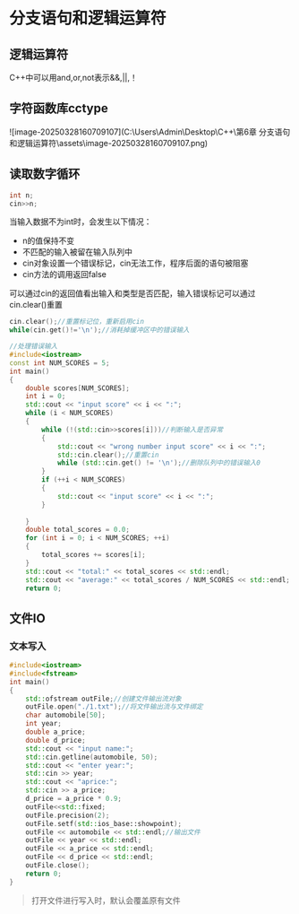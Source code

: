 # 分支语句和逻辑运算符

## 逻辑运算符

C++中可以用and,or,not表示&&,||,！

## 字符函数库cctype

![image-20250328160709107](C:\Users\Admin\Desktop\C++\第6章 分支语句和逻辑运算符\assets\image-20250328160709107.png)

## 读取数字循环

```c++
int n;
cin>>n;
```

当输入数据不为int时，会发生以下情况：

+ n的值保持不变
+ 不匹配的输入被留在输入队列中
+ cin对象设置一个错误标记，cin无法工作，程序后面的语句被阻塞
+ cin方法的调用返回false

可以通过cin的返回值看出输入和类型是否匹配，输入错误标记可以通过cin.clear()重置

```c++
cin.clear();//重置标记位，重新启用cin
while(cin.get()!='\n');//消耗掉缓冲区中的错误输入
```

```c++
//处理错误输入
#include<iostream>
const int NUM_SCORES = 5;
int main()
{
	double scores[NUM_SCORES];
	int i = 0;
	std::cout << "input score" << i << ":";
	while (i < NUM_SCORES)
	{
		while (!(std::cin>>scores[i]))//判断输入是否异常
		{
			std::cout << "wrong number input score" << i << ":";
			std::cin.clear();//重置cin
			while (std::cin.get() != '\n');//删除队列中的错误输入0
		}
		if (++i < NUM_SCORES)
		{
			std::cout << "input score" << i << ":";
		}
		
	}
	double total_scores = 0.0;
	for (int i = 0; i < NUM_SCORES; ++i)
	{
		total_scores += scores[i];
	}
	std::cout << "total:" << total_scores << std::endl;
	std::cout << "average:" << total_scores / NUM_SCORES << std::endl;
	return 0;
```

## 文件IO

### 文本写入

```c++
#include<iostream>
#include<fstream>
int main()
{
	std::ofstream outFile;//创建文件输出流对象
	outFile.open("./1.txt");//将文件输出流与文件绑定
	char automobile[50];
	int year;
	double a_price;
	double d_price;
	std::cout << "input name:";
	std::cin.getline(automobile, 50);
	std::cout << "enter year:";
	std::cin >> year;
	std::cout << "aprice:";
	std::cin >> a_price;
	d_price = a_price * 0.9;
	outFile<<std::fixed;
	outFile.precision(2);
	outFile.setf(std::ios_base::showpoint);
	outFile << automobile << std::endl;//输出文件
	outFile << year << std::endl;
	outFile << a_price << std::endl;
	outFile << d_price << std::endl;
	outFile.close();
	return 0;
}
```

> 打开文件进行写入时，默认会覆盖原有文件





















